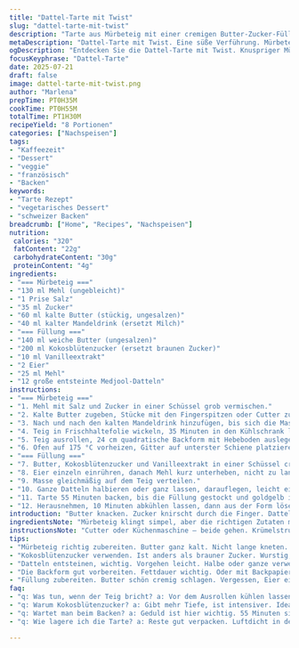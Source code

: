 ```yaml
---
title: "Dattel-Tarte mit Twist"
slug: "dattel-tarte-mit-twist"
description: "Tarte aus Mürbeteig mit einer cremigen Butter-Zucker-Füllung, abgewandelt mit Kokosblütenzucker statt braunem Zucker und Mandeldrink statt Milch. Ganze Medjool-Datteln sorgen für süße Fruchtigkeit. Vegetarisch, nussfrei. Optimierte Mengen, leicht veränderte Zeiten, neue Zutaten. Die Mürbeteigbasis knusprig, die Füllung buttrig und saftig. Datteln als Hingucker, die langsam karamellisieren im Ofen. 24 cm quadratische Backform."
metaDescription: "Dattel-Tarte mit Twist. Eine süße Verführung. Mürbeteig, Kokosblütenzucker, Medjool-Datteln. Ideal für die Kaffeepause oder zum Dessert."
ogDescription: "Entdecken Sie die Dattel-Tarte mit Twist. Knuspriger Mürbeteig mit cremiger Füllung und Datteln. Perfekt für jede Gelegenheit."
focusKeyphrase: "Dattel-Tarte"
date: 2025-07-21
draft: false
image: dattel-tarte-mit-twist.png
author: "Marlena"
prepTime: PT0H35M
cookTime: PT0H55M
totalTime: PT1H30M
recipeYield: "8 Portionen"
categories: ["Nachspeisen"]
tags:
- "Kaffeezeit"
- "Dessert"
- "veggie"
- "französisch"
- "Backen"
keywords:
- "Tarte Rezept"
- "vegetarisches Dessert"
- "schweizer Backen"
breadcrumb: ["Home", "Recipes", "Nachspeisen"]
nutrition: 
 calories: "320"
 fatContent: "22g"
 carbohydrateContent: "30g"
 proteinContent: "4g"
ingredients:
- "=== Mürbeteig ==="
- "130 ml Mehl (ungebleicht)"
- "1 Prise Salz"
- "35 ml Zucker"
- "60 ml kalte Butter (stückig, ungesalzen)"
- "40 ml kalter Mandeldrink (ersetzt Milch)"
- "=== Füllung ==="
- "140 ml weiche Butter (ungesalzen)"
- "200 ml Kokosblütenzucker (ersetzt braunen Zucker)"
- "10 ml Vanilleextrakt"
- "2 Eier"
- "25 ml Mehl"
- "12 große entsteinte Medjool-Datteln"
instructions:
- "=== Mürbeteig ==="
- "1. Mehl mit Salz und Zucker in einer Schüssel grob vermischen."
- "2. Kalte Butter zugeben, Stücke mit den Fingerspitzen oder Cutter zu einem krümeligen Teig verarbeiten."
- "3. Nach und nach den kalten Mandeldrink hinzufügen, bis sich die Masse zu einem Teigball formt. Nicht zu lange kneten."
- "4. Teig in Frischhaltefolie wickeln, 35 Minuten in den Kühlschrank legen."
- "5. Teig ausrollen, 24 cm quadratische Backform mit Hebeboden auslegen. Erneut 30 Minuten kühl stellen."
- "6. Ofen auf 175 °C vorheizen, Gitter auf unterster Schiene platzieren."
- "=== Füllung ==="
- "7. Butter, Kokosblütenzucker und Vanilleextrakt in einer Schüssel cremig schlagen, mindestens 3 Minuten."
- "8. Eier einzeln einrühren, danach Mehl kurz unterheben, nicht zu lange rühren."
- "9. Masse gleichmäßig auf dem Teig verteilen."
- "10. Ganze Datteln halbieren oder ganz lassen, darauflegen, leicht eindrücken."
- "11. Tarte 55 Minuten backen, bis die Füllung gestockt und goldgelb ist."
- "12. Herausnehmen, 10 Minuten abkühlen lassen, dann aus der Form lösen. Lauwarm oder zimmerwarm servieren."
introduction: "Butter knacken. Zucker knirscht durch die Finger. Datteln, diese süßen Klumpen, die warten, bis sie fallen. Leicht gekühlt, der Teig. Nicht zu weich, zu hart. Mandeldrink statt Milch, schmeckt anders, mild, nussig, passt zum Dunklen des Kokosblütenzuckers. Datteln drücken, ein bisschen reindrücken, nicht zerquetschen. Die Backzeit verlängert, um Füllung besser zu binden. Kein Nussobst, nur das Aroma der Vanille und die süße Tiefe. Quadratisch, schnell ausgerollt, gekühlt vor dem Backen. Die Mischung ein bisschen weniger Zucker, weil Kokosblütenzucker intensiver ist. So wird die Tarte kompakt, saftig, ein Datteltraum, der durch Licht im Ofen bräunt."
ingredientsNote: "Mürbeteig klingt simpel, aber die richtigen Zutaten machen den Unterschied. Butter muss wirklich kalt sein, sonst wird der Teig zäh. Mandeldrink ist kein Wachmacher, aber ersetzt die frische Milch und sorgt für eine feinere Textur. Kokosblütenzucker gibt mehr Tiefe als brauner Zucker, karamelliger und etwas erdiger. Mehl immer ungesiebt, damit die Textur körnig bleibt. Vanilleextrakt frisch gekauft, keiner aus dem Glas, die Frische schmeckt man raus. Datteln am besten Medjool, groß und weich, nicht zu trocken. Entsteint, ganz lassen oder halbieren, je nach Vorliebe. Eier in Raumtemperatur, damit die Füllung nicht bricht. Füllungsmehl reduziert, sonst wird zu fest. Backform sorgfältig einfetten oder mit Backpapier auslegen, vor allem bei quadratischen Formen mit Hebeboden."
instructionsNote: "Cutter oder Küchenmaschine – beide gehen. Krümelstruktur beim Teig ist wichtig, kein glatter Klumpen, kleine Klümpchen Butter zeigen sich im Teig. Flüssigkeit langsam zugeben und immer wieder schauen, wann es reicht, nicht zu nass. Im Kühlschrank nicht vergessen, sonst wird der Teig zäh. Beim Ausrollen ruhig etwas dicker lassen, schrumpft im Ofen sonst zu stark. Backform gut kühlen, damit nichts klebt. Erst die Füllung zusammenrühren, so dass sie luftig bleibt, zu viel Rühren macht sie schwer. Datteln erst zum Schluss drauf, leicht andrücken, damit sie beim Backen nicht schwimmen. Backzeit nicht zu früh rausnehmen. Stäbchenprobe? Naja, Füllung darf knackig sein. Etwas abkühlen lassen, sonst bricht beim Schneiden alles auseinander. Lauwarm essen, dann schmeckt alles voll und die Datteln sind weich und klebrig. Reste luftdicht, maximal zwei Tage, dann lieber frisch genossen."
tips:
- "Mürbeteig richtig zubereiten. Butter ganz kalt. Nicht lange kneten. Teig frisch halten. Frischhaltefolie verwenden. Vor dem Ausrollen kühlen. Dickkeit im Auge behalten."
- "Kokosblütenzucker verwenden. Ist anders als brauner Zucker. Wurstig, karamellig, nicht zu süß. Geschmack intensiv besser. Ideal für die Füllung, das macht die Tarte besonders."
- "Datteln entsteinen, wichtig. Vorgehen leicht. Halbe oder ganze verwenden. Kein Unterschied im Geschmack, nur im Aussehen. Leicht eindrücken, nicht zerquetschen. Gleichmäßig verteilen."
- "Die Backform gut vorbereiten. Fettdauer wichtig. Oder mit Backpapier auslegen. Vor dem Einfüllen der Füllung. Lange Zeit kühl stellen. So bleibt sie perfekt."
- "Füllung zubereiten. Butter schön cremig schlagen. Vergessen, Eier einzeln einrühren. Nicht zu lange rühren. Sonst wird die Füllung schwer. Genaue Zeit beachten."
faq:
- "q: Was tun, wenn der Teig bricht? a: Vor dem Ausrollen kühlen lassen, sonst zu weich. Teig muss fest, aber nicht brüchig sein."
- "q: Warum Kokosblütenzucker? a: Gibt mehr Tiefe, ist intensiver. Ideal für süße Gerichte, aber nicht übertreiben. Passt perfekt zu Datteln."
- "q: Wartet man beim Backen? a: Geduld ist hier wichtig. 55 Minuten sind nötig. Füllung sollte fest sein, und goldene Farbe haben."
- "q: Wie lagere ich die Tarte? a: Reste gut verpacken. Luftdicht in den Kühlschrank. Am besten frisch genießen, sonst verliert sie an Aroma."

---
```

